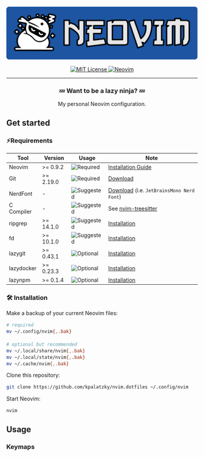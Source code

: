 <div align="center">
   <p>
      <a href="https://github.com/kpalatzky/nvim.dotfiles#is=awesome">
        <img alt="Logo with the Lettering Neovim and a lazy ninja on the left" src="./docs/assets/logo.svg"/>
      </a>
   </p>
   <p>
      <a href="https://github.com/kpalatzky/nvim.dotfiles/blob/master/LICENSE">
        <img src="https://img.shields.io/github/license/kpalatzky/nvim.dotfiles.svg" alt="MIT License"/>
      </a>
      <a href="https://github.com/neovim/neovim#is-also-awesome">
         <img alt="Neovim" src="https://img.shields.io/badge/%3E%3D0.9.2-5e9a3d?logo=neovim&label=neovim&labelColor=1375b2"/>
       </a>
   </p>
   <hr>
   <p>
      <h3>💤 Want to be a lazy ninja? 💤</h3>
      <div>My personal Neovim configuration.</div>
   </p>
</div>

## Get started

### ⚡️Requirements

| Tool          | Version | Usage                               |  Note                 |
|----------------|--------------------------------|----------|---------|
| Neovim | >= 0.9.2 | <img src="https://img.shields.io/badge/required-800000?style=flat" alt="Required"/> | [Installation Guide](https://github.com/neovim/neovim/blob/master/INSTALL.md#is-also-awesome) |
| Git | >= 2.19.0 | <img src="https://img.shields.io/badge/required-800000?style=flat" alt="Required"/> | [Download](https://git-scm.com/downloads#is-also-awesome) |
| NerdFont | - | <img src="https://img.shields.io/badge/suggested-392361?style=flat" alt="Suggested"/> | [Download](https://www.nerdfonts.com/font-downloads#is-also-awesome) (i.e. `JetBrainsMono Nerd Font`) |
| C Compiler | - | <img src="https://img.shields.io/badge/suggested-392361?style=flat" alt="Suggested"/> | See [nvim-treesitter](https://github.com/nvim-treesitter/nvim-treesitter?tab=readme-ov-file#requirements)  |
| ripgrep | >= 14.1.0 | <img src="https://img.shields.io/badge/suggested-392361?style=flat" alt="Suggested"/> | [Installation](https://github.com/BurntSushi/ripgrep?tab=readme-ov-file#installation)  |
| fd | >= 10.1.0 |  <img src="https://img.shields.io/badge/suggested-392361?style=flat" alt="Suggested"/>  | [Installation](https://github.com/sharkdp/fd?tab=readme-ov-file#installation)  |
| lazygit | >= 0.43.1 | <img src="https://img.shields.io/badge/optional-31435e?style=flat" alt="Optional"/> | [Installation](https://github.com/jesseduffield/lazygit?tab=readme-ov-file#installation)  |
| lazydocker | >= 0.23.3 | <img src="https://img.shields.io/badge/optional-31435e?style=flat" alt="Optional"/> | [Installation](https://github.com/jesseduffield/lazydocker#installation)  |
| lazynpm | >= 0.1.4 | <img src="https://img.shields.io/badge/optional-31435e?style=flat" alt="Optional"/> | [Installation](https://github.com/jesseduffield/lazynpm#installation)  |



### 🛠️ Installation

Make a backup of your current Neovim files:

```sh
# required
mv ~/.config/nvim{,.bak}

# optional but recommended
mv ~/.local/share/nvim{,.bak}
mv ~/.local/state/nvim{,.bak}
mv ~/.cache/nvim{,.bak}
```

Clone this repository:

```sh
git clone https://github.com/kpalatzky/nvim.dotfiles ~/.config/nvim
```

Start Neovim:
```
nvim
```

## Usage

### Keymaps

<!-- generated-keymaps-start --!>

<!-- generated-keymaps-end --!>